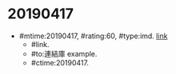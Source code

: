 # 20190417 #
* \#mtime:20190417, \#rating:60, \#type:imd. [link](link.md)
  * \#link.
  * \#to:連結庫 example.
  * \#ctime:20190417.